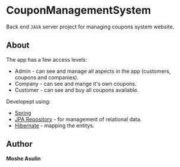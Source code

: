 # CouponManagementSystem
Back end `JAVA` server project for managing coupons system website.

## About
The app has a few access levels:
* Admin - can see and manage all aspects in the app (customers, coupons and companies).
* Company - can see and mange it's own coupons.
* Customer - can see and buy all coupons available.

Developept using:

* [Spring](https://spring.io)
* [JPA Repository](https://docs.spring.io/spring-data/jpa/docs/current/reference/html/#jpa.repositories) - for management of relational data.
* [Hibernate](https://hibernate.org/) - mapping the entitys.

## Author

**Moshe Asulin**
